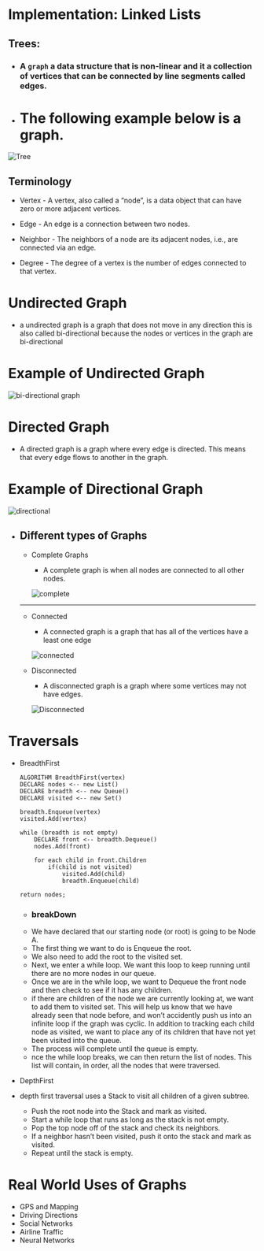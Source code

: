 # Implementation: Linked Lists

## Trees:

- ### A `graph` a data structure that is non-linear and it a collection of vertices that can be connected by line segments called edges.

- # The following example below is a graph.


![Tree](https://media.geeksforgeeks.org/wp-content/cdn-uploads/binary-tree-to-DLL.png)


## Terminology 

  - Vertex - A vertex, also called a “node”, is a data object that can have zero or more adjacent vertices.
  
  - Edge - An edge is a connection between two nodes.
  
  - Neighbor - The neighbors of a node are its adjacent nodes, i.e., are connected via an edge.
  
  - Degree - The degree of a vertex is the number of edges connected to that vertex.



# Undirected Graph 
  - a undirected graph is a graph that does not move in any direction this is also called bi-directional because the nodes or vertices in the graph are bi-directional

# Example of Undirected Graph 
![bi-directional graph](https://codefellows.github.io/common_curriculum/data_structures_and_algorithms/Code_401/class-35/resources/assets/UndirectedGraph.PNG)

# Directed Graph 
  - A directed graph is a graph where every edge is directed. This means that every edge flows to another in the graph. 
# Example of Directional Graph
  ![directional](https://codefellows.github.io/common_curriculum/data_structures_and_algorithms/Code_401/class-35/resources/assets/DirectedGraph.PNG)


- ## Different types of Graphs
    


  - Complete Graphs
    - A complete graph is when all nodes are connected to all other nodes.

    ![complete](https://codefellows.github.io/common_curriculum/data_structures_and_algorithms/Code_401/class-35/resources/assets/CompleteGraph.PNG)

  <hr>


  - Connected
    - A connected graph is a graph that has all of the vertices have a least one edge

    ![connected](https://codefellows.github.io/common_curriculum/data_structures_and_algorithms/Code_401/class-35/resources/assets/ConnectedGraph.PNG) 

  - Disconnected
    - A disconnected graph is a graph where some vertices may not have edges.

    ![Disconnected](https://codefellows.github.io/common_curriculum/data_structures_and_algorithms/Code_401/class-35/resources/assets/ConnectedGraph.PNG) 


# Traversals

  - BreadthFirst 
    ```
    ALGORITHM BreadthFirst(vertex)
    DECLARE nodes <-- new List()
    DECLARE breadth <-- new Queue()
    DECLARE visited <-- new Set()

    breadth.Enqueue(vertex)
    visited.Add(vertex)

    while (breadth is not empty)
        DECLARE front <-- breadth.Dequeue()
        nodes.Add(front)

        for each child in front.Children
            if(child is not visited)
                visited.Add(child)
                breadth.Enqueue(child)

    return nodes;
    ```
    - ### breakDown
    - We have declared that our starting node (or root) is going to be Node A.
    - The first thing we want to do is Enqueue the root.
    - We also need to add the root to the visited set.
    - Next, we enter a while loop. We want this loop to keep running until there are no more nodes in our queue.
    - Once we are in the while loop, we want to Dequeue the front node and then check to see if it has any children.
    - if there are children of the node we are currently looking at, we want to add them to visited set. This will help us know that we have already seen that node before, and won’t accidently push us into an infinite loop if the graph was cyclic. In addition to tracking each child node as visited, we want to place any of its children that have not yet been visited into the queue.
    - The process will complete until the queue is empty.
    - nce the while loop breaks, we can then return the list of nodes. This list will contain, in order, all the nodes that were traversed.


  - DepthFirst

  - depth first traversal uses a Stack to visit all children of a given subtree.
    - Push the root node into the Stack and mark as visited.
    - Start a while loop that runs as long as the stack is not empty.
    - Pop the top node off of the stack and check its neighbors.
    - If a neighbor hasn’t been visited, push it onto the stack and mark as visited.
    - Repeat until the stack is empty.

# Real World Uses of Graphs

  - GPS and Mapping
  - Driving Directions
  - Social Networks
  - Airline Traffic
  - Neural Networks












 